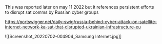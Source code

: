 
This was reported later on may 11 2022 but it references persistent efforts to disrupt sat comms by Russian cyber groups 



https://portswigger.net/daily-swig/russia-behind-cyber-attack-on-satellite-internet-network-ka-sat-that-disrupted-ukrainian-infrastructure-eu

![[Screenshot_20220702-004904_Samsung Internet.jpg]]